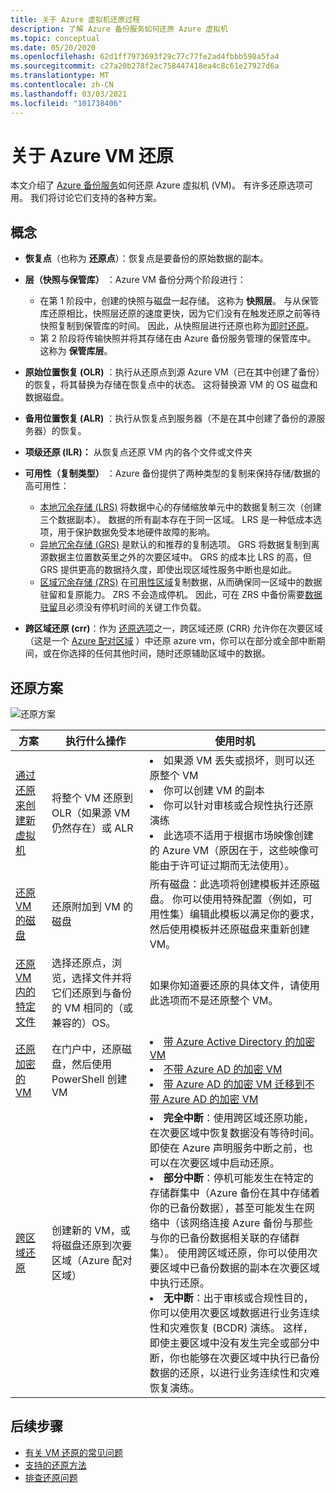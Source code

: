 ```yaml
---
title: 关于 Azure 虚拟机还原过程
description: 了解 Azure 备份服务如何还原 Azure 虚拟机
ms.topic: conceptual
ms.date: 05/20/2020
ms.openlocfilehash: 62d1ff7973693f29c77c77fe2ad4fbbb598a5fa4
ms.sourcegitcommit: c27a20b278f2ac758447418ea4c8c61e27927d6a
ms.translationtype: MT
ms.contentlocale: zh-CN
ms.lasthandoff: 03/03/2021
ms.locfileid: "101738406"
---
```

# <a name="about-azure-vm-restore"></a>关于 Azure VM 还原

本文介绍了 [Azure 备份服务](./backup-overview.md)如何还原 Azure 虚拟机 (VM)。 有许多还原选项可用。 我们将讨论它们支持的各种方案。

## <a name="concepts"></a>概念

- **恢复点**（也称为 **还原点**）：恢复点是要备份的原始数据的副本。

- **层（快照与保管库）** ：Azure VM 备份分两个阶段进行：

  - 在第 1 阶段中，创建的快照与磁盘一起存储。 这称为 **快照层**。 与从保管库还原相比，快照层还原的速度更快，因为它们没有在触发还原之前等待快照复制到保管库的时间。 因此，从快照层进行还原也称为[即时还原](./backup-instant-restore-capability.md)。
  - 第 2 阶段将传输快照并将其存储在由 Azure 备份服务管理的保管库中。 这称为 **保管库层**。

- **原始位置恢复 (OLR)** ：执行从还原点到源 Azure VM（已在其中创建了备份）的恢复，将其替换为存储在恢复点中的状态。 这将替换源 VM 的 OS 磁盘和数据磁盘。

- **备用位置恢复 (ALR)** ：执行从恢复点到服务器（不是在其中创建了备份的源服务器）的恢复。

- **项级还原 (ILR)：** 从恢复点还原 VM 内的各个文件或文件夹

- **可用性（复制类型）** ：Azure 备份提供了两种类型的复制来保持存储/数据的高可用性：
  - [本地冗余存储 (LRS)](../storage/common/storage-redundancy.md#locally-redundant-storage) 将数据中心的存储缩放单元中的数据复制三次（创建三个数据副本）。 数据的所有副本存在于同一区域。 LRS 是一种低成本选项，用于保护数据免受本地硬件故障的影响。
  - [异地冗余存储 (GRS)](../storage/common/storage-redundancy.md#geo-redundant-storage) 是默认的和推荐的复制选项。 GRS 将数据复制到离源数据主位置数英里之外的次要区域中。 GRS 的成本比 LRS 的高，但 GRS 提供更高的数据持久度，即使出现区域性服务中断也是如此。
  - [区域冗余存储 (ZRS)](../storage/common/storage-redundancy.md#zone-redundant-storage) 在[可用性区域](../availability-zones/az-overview.md#availability-zones)复制数据，从而确保同一区域中的数据驻留和复原能力。 ZRS 不会造成停机。 因此，可在 ZRS 中备份需要[数据驻留](https://azure.microsoft.com/resources/achieving-compliant-data-residency-and-security-with-azure/)且必须没有停机时间的关键工作负载。

- **跨区域还原 (crr)**：作为 [还原选项](./backup-azure-arm-restore-vms.md#restore-options)之一，跨区域还原 (CRR) 允许你在次要区域（这是一个 [Azure 配对区域](../best-practices-availability-paired-regions.md#what-are-paired-regions) ）中还原 azure vm，你可以在部分或全部中断期间，或在你选择的任何其他时间，随时还原辅助区域中的数据。 

## <a name="restore-scenarios"></a>还原方案

![还原方案 ](./media/about-azure-vm-restore/recovery-scenarios.png)

| **方案**                                                 | **执行什么操作**                                             | **使用时机**                                              |
| ------------------------------------------------------------ | ------------------------------------------------------------ | ------------------------------------------------------------ |
| [通过还原来创建新虚拟机](./backup-azure-arm-restore-vms.md) | 将整个 VM 还原到 OLR（如果源 VM 仍然存在）或 ALR | <li> 如果源 VM 丢失或损坏，则可以还原整个 VM  <li> 你可以创建 VM 的副本  <li> 你可以针对审核或合规性执行还原演练  <li> 此选项不适用于根据市场映像创建的 Azure VM（原因在于，这些映像可能由于许可证过期而无法使用）。 |
| [还原 VM 的磁盘](./backup-azure-arm-restore-vms.md#restore-disks) | 还原附加到 VM 的磁盘                             |  所有磁盘：此选项将创建模板并还原磁盘。 你可以使用特殊配置（例如，可用性集）编辑此模板以满足你的要求，然后使用模板并还原磁盘来重新创建 VM。 |
| [还原 VM 内的特定文件](./backup-azure-restore-files-from-vm.md) | 选择还原点，浏览，选择文件并将它们还原到与备份的 VM 相同的（或兼容的）OS。 |  如果你知道要还原的具体文件，请使用此选项而不是还原整个 VM。 |
| [还原加密的 VM](./backup-azure-vms-encryption.md) | 在门户中，还原磁盘，然后使用 PowerShell 创建 VM | <li> [带 Azure Active Directory 的加密 VM](../virtual-machines/windows/disk-encryption-windows-aad.md)  <li> [不带 Azure AD 的加密 VM](../virtual-machines/windows/disk-encryption-windows.md) <li> [带 Azure AD 的加密 VM 迁移到不带 Azure AD 的加密 VM ](../virtual-machines/windows/disk-encryption-faq.md#can-i-migrate-vms-that-were-encrypted-with-an-azure-ad-app-to-encryption-without-an-azure-ad-app) |
| [跨区域还原](./backup-azure-arm-restore-vms.md#cross-region-restore) | 创建新的 VM，或将磁盘还原到次要区域（Azure 配对区域） | <li> **完全中断**：使用跨区域还原功能，在次要区域中恢复数据没有等待时间。 即使在 Azure 声明服务中断之前，也可以在次要区域中启动还原。 <li> **部分中断**：停机可能发生在特定的存储群集中（Azure 备份在其中存储着你的已备份数据），甚至可能发生在网络中（该网络连接 Azure 备份与那些与你的已备份数据相关联的存储群集）。 使用跨区域还原，你可以使用次要区域中已备份数据的副本在次要区域中执行还原。 <li> **无中断**：出于审核或合规性目的，你可以使用次要区域数据进行业务连续性和灾难恢复 (BCDR) 演练。 这样，即使主要区域中没有发生完全或部分中断，你也能够在次要区域中执行已备份数据的还原，以进行业务连续性和灾难恢复演练。  |

## <a name="next-steps"></a>后续步骤

- [有关 VM 还原的常见问题](/azure/backup/backup-azure-vm-backup-faq#restore)
- [支持的还原方法](./backup-support-matrix-iaas.md#supported-restore-methods)
- [排查还原问题](./backup-azure-vms-troubleshoot.md#restore)
